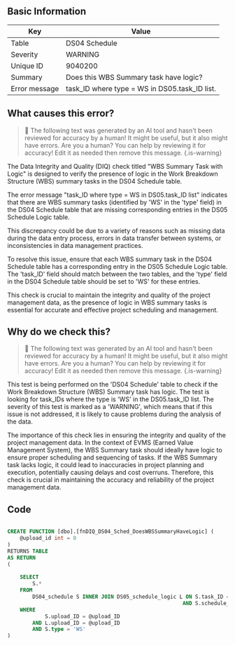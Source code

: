 ## Basic Information
| Key         | Value          |
|-------------|----------------|
| Table       | DS04 Schedule |
| Severity    | WARNING |
| Unique ID   | 9040200   |
| Summary     | Does this WBS Summary task have logic? |
| Error message | task_ID where type = WS in DS05.task_ID list. |

## What causes this error?

> :robot: The following text was generated by an AI tool and hasn't been reviewed for accuracy by a human! It might be useful, but it also might have errors. Are you a human? You can help by reviewing it for accuracy! Edit it as needed then remove this message.
{.is-warning}

The Data Integrity and Quality (DIQ) check titled "WBS Summary Task with Logic" is designed to verify the presence of logic in the Work Breakdown Structure (WBS) summary tasks in the DS04 Schedule table. 

The error message "task_ID where type = WS in DS05.task_ID list" indicates that there are WBS summary tasks (identified by 'WS' in the 'type' field) in the DS04 Schedule table that are missing corresponding entries in the DS05 Schedule Logic table. 

This discrepancy could be due to a variety of reasons such as missing data during the data entry process, errors in data transfer between systems, or inconsistencies in data management practices. 

To resolve this issue, ensure that each WBS summary task in the DS04 Schedule table has a corresponding entry in the DS05 Schedule Logic table. The 'task_ID' field should match between the two tables, and the 'type' field in the DS04 Schedule table should be set to 'WS' for these entries. 

This check is crucial to maintain the integrity and quality of the project management data, as the presence of logic in WBS summary tasks is essential for accurate and effective project scheduling and management.
## Why do we check this?

> :robot: The following text was generated by an AI tool and hasn't been reviewed for accuracy by a human! It might be useful, but it also might have errors. Are you a human? You can help by reviewing it for accuracy! Edit it as needed then remove this message.
{.is-warning}

This test is being performed on the 'DS04 Schedule' table to check if the Work Breakdown Structure (WBS) Summary task has logic. The test is looking for task_IDs where the type is 'WS' in the DS05.task_ID list. The severity of this test is marked as a 'WARNING', which means that if this issue is not addressed, it is likely to cause problems during the analysis of the data.

The importance of this check lies in ensuring the integrity and quality of the project management data. In the context of EVMS (Earned Value Management System), the WBS Summary task should ideally have logic to ensure proper scheduling and sequencing of tasks. If the WBS Summary task lacks logic, it could lead to inaccuracies in project planning and execution, potentially causing delays and cost overruns. Therefore, this check is crucial in maintaining the accuracy and reliability of the project management data.
## Code

```sql

CREATE FUNCTION [dbo].[fnDIQ_DS04_Sched_DoesWBSSummaryHaveLogic] (
	@upload_id int = 0
)
RETURNS TABLE
AS RETURN
(
	
	SELECT 
		S.*
	FROM
		DS04_schedule S INNER JOIN DS05_schedule_logic L ON S.task_ID = L.task_ID
														AND S.schedule_type = L.schedule_type
	WHERE
			S.upload_ID = @upload_ID
		AND L.upload_ID = @upload_ID
		AND S.type = 'WS'
)
```
